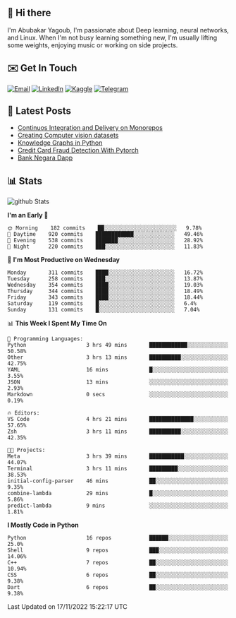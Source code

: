 ## 👋 Hi there

I'm Abubakar Yagoub, I'm passionate about Deep learning, neural networks, and
Linux. When I'm not busy learning something new, I'm usually lifting some
weights, enjoying music or working on side projects.

## ✉️ Get In Touch

[![Email](https://img.shields.io/badge/Email-f1f1f1?style=for-the-badge&logo=gmail&logoColor=0f111a)](mailto:git@blacksuan19.dev)
[![LinkedIn](https://img.shields.io/badge/LinkedIn-0077B5?style=for-the-badge&logo=linkedin&logoColor=white)](https://www.linkedin.com/in/blacksuan19/)
[![Kaggle](https://img.shields.io/badge/Kaggle-5acfff?style=for-the-badge&logo=kaggle&logoColor=white)](http://kaggle.com/abubakaryagob/)
[![Telegram](https://img.shields.io/badge/Telegram-2CA5E0?style=for-the-badge&logo=telegram&logoColor=white)](https://t.me/blacksuan19)

## 📩 Latest Posts

<!-- BLOG-POST-LIST:START -->
- [Continuos Integration and Delivery on Monorepos](https://www.blacksuan19.dev/blog/github-actions-monorepos/)
- [Creating Computer vision datasets](https://www.blacksuan19.dev/blog/creating-datasets/)
- [Knowledge Graphs in Python](https://www.blacksuan19.dev/projects/Knowledge_Graphs/)
- [Credit Card Fraud Detection With Pytorch](https://www.blacksuan19.dev/projects/credit-card-fraud-detection-with-pytorch/)
- [Bank Negara Dapp](https://www.blacksuan19.dev/projects/bank-negara/)
<!-- BLOG-POST-LIST:END -->

## 📊 Stats

![github Stats](https://github-readme-stats.vercel.app/api?username=blacksuan19&theme=github_dark&show_icons=true&count_private=true&custom_title=Github%20Stats&hide_border=true)

<!--START_SECTION:waka-->
**I'm an Early 🐤** 

```text
🌞 Morning    182 commits    ██░░░░░░░░░░░░░░░░░░░░░░░   9.78% 
🌆 Daytime    920 commits    ████████████░░░░░░░░░░░░░   49.46% 
🌃 Evening    538 commits    ███████░░░░░░░░░░░░░░░░░░   28.92% 
🌙 Night      220 commits    ███░░░░░░░░░░░░░░░░░░░░░░   11.83%

```
📅 **I'm Most Productive on Wednesday** 

```text
Monday       311 commits    ████░░░░░░░░░░░░░░░░░░░░░   16.72% 
Tuesday      258 commits    ███░░░░░░░░░░░░░░░░░░░░░░   13.87% 
Wednesday    354 commits    ████░░░░░░░░░░░░░░░░░░░░░   19.03% 
Thursday     344 commits    ████░░░░░░░░░░░░░░░░░░░░░   18.49% 
Friday       343 commits    ████░░░░░░░░░░░░░░░░░░░░░   18.44% 
Saturday     119 commits    █░░░░░░░░░░░░░░░░░░░░░░░░   6.4% 
Sunday       131 commits    █░░░░░░░░░░░░░░░░░░░░░░░░   7.04%

```


📊 **This Week I Spent My Time On** 

```text
💬 Programming Languages: 
Python                   3 hrs 49 mins       ████████████░░░░░░░░░░░░░   50.58% 
Other                    3 hrs 13 mins       ██████████░░░░░░░░░░░░░░░   42.75% 
YAML                     16 mins             █░░░░░░░░░░░░░░░░░░░░░░░░   3.55% 
JSON                     13 mins             ░░░░░░░░░░░░░░░░░░░░░░░░░   2.93% 
Markdown                 0 secs              ░░░░░░░░░░░░░░░░░░░░░░░░░   0.19%

🔥 Editors: 
VS Code                  4 hrs 21 mins       ██████████████░░░░░░░░░░░   57.65% 
Zsh                      3 hrs 11 mins       ██████████░░░░░░░░░░░░░░░   42.35%

🐱‍💻 Projects: 
Meta                     3 hrs 39 mins       ███████████░░░░░░░░░░░░░░   44.07% 
Terminal                 3 hrs 11 mins       █████████░░░░░░░░░░░░░░░░   38.53% 
initial-config-parser    46 mins             ██░░░░░░░░░░░░░░░░░░░░░░░   9.35% 
combine-lambda           29 mins             █░░░░░░░░░░░░░░░░░░░░░░░░   5.86% 
predict-lambda           9 mins              ░░░░░░░░░░░░░░░░░░░░░░░░░   1.81%

```

**I Mostly Code in Python** 

```text
Python                   16 repos            ██████░░░░░░░░░░░░░░░░░░░   25.0% 
Shell                    9 repos             ███░░░░░░░░░░░░░░░░░░░░░░   14.06% 
C++                      7 repos             ██░░░░░░░░░░░░░░░░░░░░░░░   10.94% 
CSS                      6 repos             ██░░░░░░░░░░░░░░░░░░░░░░░   9.38% 
Dart                     6 repos             ██░░░░░░░░░░░░░░░░░░░░░░░   9.38%

```



 Last Updated on 17/11/2022 15:22:17 UTC
<!--END_SECTION:waka-->
